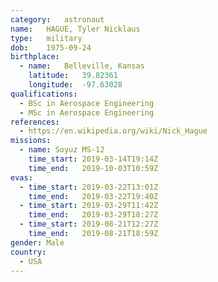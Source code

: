 ```yaml
---
category:	astronaut
name:	HAGUE, Tyler Nicklaus
type:	military
dob:	1975-09-24
birthplace:
  - name:	Belleville, Kansas
    latitude:	39.82361
    longitude:	-97.63028
qualifications:
  - BSc in Aerospace Engineering
  - MSc in Aerospace Engineering
references:
  - https://en.wikipedia.org/wiki/Nick_Hague
missions:
  - name: Soyuz MS-12
    time_start: 2019-03-14T19:14Z
    time_end:   2019-10-03T10:59Z
evas:
  - time_start: 2019-03-22T13:01Z
    time_end:   2019-03-22T19:40Z
  - time_start: 2019-03-29T11:42Z
    time_end:   2019-03-29T18:27Z
  - time_start: 2019-08-21T12:27Z
    time_end:   2019-08-21T18:59Z
gender:	Male
country:
  - USA
---
```

